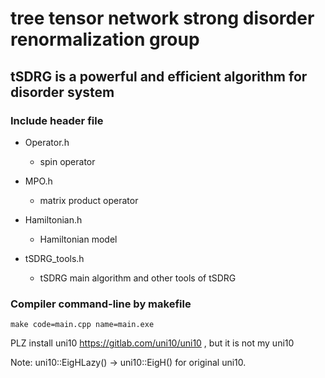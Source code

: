 # tree tensor network strong disorder renormalization group

## tSDRG is a powerful and efficient algorithm for disorder system

### Include header file

* Operator.h
    * spin operator

* MPO.h
    * matrix product operator

* Hamiltonian.h
    * Hamiltonian model

* tSDRG_tools.h
    * tSDRG main algorithm and other tools of  tSDRG 

### Compiler command-line by makefile

`make code=main.cpp name=main.exe`

PLZ install uni10 https://gitlab.com/uni10/uni10 , but it is not my uni10

Note: uni10::EigHLazy() -> uni10::EigH() for original uni10.
